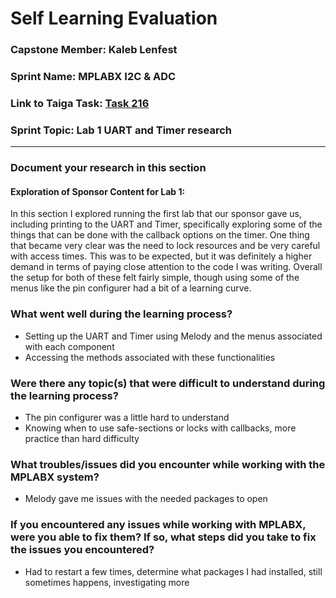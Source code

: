 # Self Learning Evaluation

### Capstone Member: Kaleb Lenfest

### Sprint Name: MPLABX I2C & ADC

### Link to Taiga Task: [Task 216](https://tree.taiga.io/project/bookstrong-introduction-to-microcontroller/task/216)

### Sprint Topic: Lab 1 UART and Timer research

---

### Document your research in this section

#### Exploration of Sponsor Content for Lab 1:

In this section I explored running the first lab that our sponsor gave us, including printing to the UART and Timer, specifically exploring some of the things that can be done with the callback options on the timer. 
One thing that became very clear was the need to lock resources and be very careful with access times. This was to be expected, but it was definitely a higher demand in terms of paying close attention to the code I was writing.
Overall the setup for both of these felt fairly simple, though using some of the menus like the pin configurer had a bit of a learning curve. 

### What went well during the learning process?

- Setting up the UART and Timer using Melody and the menus associated with each component
- Accessing the methods associated with these functionalities

### Were there any topic(s) that were difficult to understand during the learning process?

- The pin configurer was a little hard to understand
- Knowing when to use safe-sections or locks with callbacks, more practice than hard difficulty 

### What troubles/issues did you encounter while working with the MPLABX system?

- Melody gave me issues with the needed packages to open

### If you encountered any issues while working with MPLABX, were you able to fix them? If so, what steps did you take to fix the issues you encountered?

- Had to restart a few times, determine what packages I had installed, still sometimes happens, investigating more
